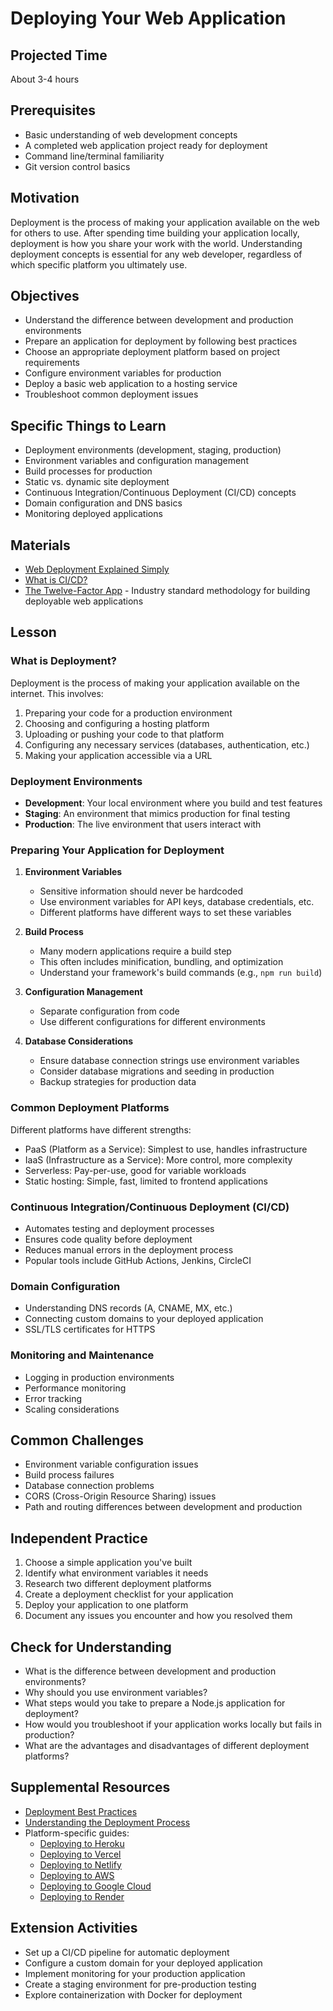 # Deploying Your Web Application

## Projected Time

About 3-4 hours

## Prerequisites

- Basic understanding of web development concepts
- A completed web application project ready for deployment
- Command line/terminal familiarity
- Git version control basics

## Motivation

Deployment is the process of making your application available on the web for others to use. After spending time building your application locally, deployment is how you share your work with the world. Understanding deployment concepts is essential for any web developer, regardless of which specific platform you ultimately use.

## Objectives

- Understand the difference between development and production environments
- Prepare an application for deployment by following best practices
- Choose an appropriate deployment platform based on project requirements
- Configure environment variables for production
- Deploy a basic web application to a hosting service
- Troubleshoot common deployment issues

## Specific Things to Learn

- Deployment environments (development, staging, production)
- Environment variables and configuration management
- Build processes for production
- Static vs. dynamic site deployment
- Continuous Integration/Continuous Deployment (CI/CD) concepts
- Domain configuration and DNS basics
- Monitoring deployed applications

## Materials

- [Web Deployment Explained Simply](https://www.youtube.com/watch?v=M6i8F8-Jz8k)
- [What is CI/CD?](https://www.redhat.com/en/topics/devops/what-is-ci-cd)
- [The Twelve-Factor App](https://12factor.net/) - Industry standard methodology for building deployable web applications

## Lesson

### What is Deployment?

Deployment is the process of making your application available on the internet. This involves:

1. Preparing your code for a production environment
2. Choosing and configuring a hosting platform
3. Uploading or pushing your code to that platform
4. Configuring any necessary services (databases, authentication, etc.)
5. Making your application accessible via a URL

### Deployment Environments

- **Development**: Your local environment where you build and test features
- **Staging**: An environment that mimics production for final testing
- **Production**: The live environment that users interact with

### Preparing Your Application for Deployment

1. **Environment Variables**
   - Sensitive information should never be hardcoded
   - Use environment variables for API keys, database credentials, etc.
   - Different platforms have different ways to set these variables
2. **Build Process**

   - Many modern applications require a build step
   - This often includes minification, bundling, and optimization
   - Understand your framework's build commands (e.g., `npm run build`)

3. **Configuration Management**

   - Separate configuration from code
   - Use different configurations for different environments

4. **Database Considerations**
   - Ensure database connection strings use environment variables
   - Consider database migrations and seeding in production
   - Backup strategies for production data

### Common Deployment Platforms

Different platforms have different strengths:

- PaaS (Platform as a Service): Simplest to use, handles infrastructure
- IaaS (Infrastructure as a Service): More control, more complexity
- Serverless: Pay-per-use, good for variable workloads
- Static hosting: Simple, fast, limited to frontend applications

### Continuous Integration/Continuous Deployment (CI/CD)

- Automates testing and deployment processes
- Ensures code quality before deployment
- Reduces manual errors in the deployment process
- Popular tools include GitHub Actions, Jenkins, CircleCI

### Domain Configuration

- Understanding DNS records (A, CNAME, MX, etc.)
- Connecting custom domains to your deployed application
- SSL/TLS certificates for HTTPS

### Monitoring and Maintenance

- Logging in production environments
- Performance monitoring
- Error tracking
- Scaling considerations

## Common Challenges

- Environment variable configuration issues
- Build process failures
- Database connection problems
- CORS (Cross-Origin Resource Sharing) issues
- Path and routing differences between development and production

## Independent Practice

1. Choose a simple application you've built
2. Identify what environment variables it needs
3. Research two different deployment platforms
4. Create a deployment checklist for your application
5. Deploy your application to one platform
6. Document any issues you encounter and how you resolved them

## Check for Understanding

- What is the difference between development and production environments?
- Why should you use environment variables?
- What steps would you take to prepare a Node.js application for deployment?
- How would you troubleshoot if your application works locally but fails in production?
- What are the advantages and disadvantages of different deployment platforms?

## Supplemental Resources

- [Deployment Best Practices](https://www.freecodecamp.org/news/deployment-best-practices/)
- [Understanding the Deployment Process](https://www.atlassian.com/continuous-delivery/principles/deployment-best-practices)
- Platform-specific guides:
  - [Deploying to Heroku](/deploying/deploying-to-heroku.md)
  - [Deploying to Vercel](/deploying/deploying-to-vercel.md)
  - [Deploying to Netlify](/deploying/deploying-1-personal-site-to-netflify.md)
  - [Deploying to AWS](/deploying/deploying-to-aws.md)
  - [Deploying to Google Cloud](/deploying/deploying-to-google-cloud.md)
  - [Deploying to Render](/deploying/deploying-to-render.md)

## Extension Activities

- Set up a CI/CD pipeline for automatic deployment
- Configure a custom domain for your deployed application
- Implement monitoring for your production application
- Create a staging environment for pre-production testing
- Explore containerization with Docker for deployment
